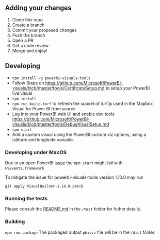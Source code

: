 ## Adding your changes

1. Clone this repo
2. Create a branch
3. Commit your proposed changes
4. Push the branch
5. Open a PR
6. Get a code review
7. Merge and enjoy!

## Developing

- `npm install -g powerbi-visuals-tools`
- Follow Steps on https://github.com/Microsoft/PowerBI-visuals/blob/master/tools/CertificateSetup.md to setup your PowerBI live visual
- `npm install`
- `npm run build-turf` to refresh the subset of turf.js used in the Mapbox Visual for Power BI from source
- Log into your PowerBI web UI and enable dev tools https://github.com/Microsoft/PowerBI-visuals/blob/master/tools/DebugVisualSetup.md
- `npm start`
- Add a custom visual using the PowerBI custom viz options, using a latitude and longitude variable.

### Developing under MacOS

Due to an open PowerBI [issue](https://github.com/Microsoft/PowerBI-visuals-tools/issues/157) the `npm start` might fail with `FSEvents.framework`.

To mitigate the issue for powerbi-visuals-tools version 1.10.0 may run
```
git apply VisualBuilder-1.10.0.patch
```

### Running the tests
Please consult the [README.md](test/README.md) in the `/test` folder for futher details.

### Building

`npm run package`
The packaged output `pbiviz` file will be in the `/dist` folder.  
